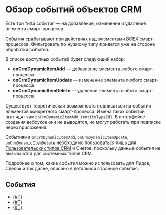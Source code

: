 # Обзор событий объектов CRM

Есть три типа события — на добавление, изменение и удаление элемента смарт-процесса.

События срабатывают при действиях над элементами ВСЕХ смарт-процессов. Фильтровать по нужному типу придется уже на стороне обработки события.

В списке доступных событий будет следующий набор:

- **onCrmDynamicItemAdd** — добавление элемента любого смарт-процесса
- **onCrmDynamicItemUpdate** — изменение элемента любого смарт-процесса
- **onCrmDynamicItemDelete** — удаление элемента любого смарт-процесса

Существует теоретическая возможность подписаться на события элементов конкретного смарт-процесса. Имена таких событий выглядят как `onCrmDynamicItemAdd_{entityTypeId}`. В интерфейсе создания вебхуков они не выводятся, но могут работать при подписке через приложения.

Событиями `onCrmDynamicItemAdd`, `onCrmDynamicItemUpdate`, `onCrmDynamicItemDelete` необходимо пользоваться лишь для [Пользовательских типов CRM](../user-defined-object-types/index.md) и Счетов, поскольку данные события не вызываются для системных типов CRM. 

Подробнее о том, какие события можно использовать для Лидов, Сделок и так далее, описано в детальной странице события.

## События

- [{#T}](on-crm-dynamic-item-add.md)
- [{#T}](on-crm-dynamic-item-update.md)
- [{#T}](on-crm-dynamic-item-delete.md)
